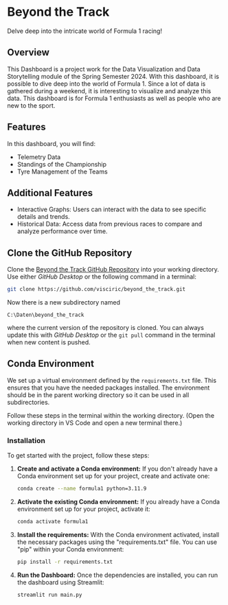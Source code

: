 # Beyond the Track 
Delve deep into the intricate world of Formula 1 racing! 

## Overview 

This Dashboard is a project work for the Data Visualization and Data Storytelling module of the Spring Semester 2024. 
With this dashboard, it is possible to dive deep into the world of Formula 1. Since a lot of data is gathered during a weekend, 
it is interesting to visualize and analyze this data. 
This dashboard is for Formula 1 enthusiasts as well as people who are new to the sport.

## Features

In this dashboard, you will find:

- Telemetry Data
- Standings of the Championship
- Tyre Management of the Teams

## Additional Features

- Interactive Graphs: Users can interact with the data to see specific details and trends.
- Historical Data: Access data from previous races to compare and analyze performance over time.

## Clone the GitHub Repository

Clone the [Beyond the Track GitHub Repository](https://github.com/visciric/beyond_the_track.git) into your working directory. Use either *GitHub Desktop* or the following command in a terminal:

```sh
git clone https://github.com/visciric/beyond_the_track.git
```

Now there is a new subdirectory named

```
C:\Daten\beyond_the_track
```

where the current version of the repository is cloned. You can always update this with *GitHub Desktop* or the `git pull` command in the terminal when new content is pushed.

## Conda Environment

We set up a virtual environment defined by the `requirements.txt` file. This ensures that you have the needed packages installed. The environment should be in the parent working directory so it can be used in all subdirectories.

Follow these steps in the terminal within the working directory. (Open the working directory in VS Code and open a new terminal there.)

### Installation
To get started with the project, follow these steps:

1. **Create and activate a Conda environment:**
    If you don't already have a Conda environment set up for your project, create and activate one:
    ```sh
    conda create --name formula1 python=3.11.9
    ```

2. **Activate the existing Conda environment:**
    If you already have a Conda environment set up for your project, activate it:
    ```sh
    conda activate formula1
    ```

3. **Install the requirements:**
    With the Conda environment activated, install the necessary packages using the "requirements.txt" file. You can use "pip" within your Conda environment:
    ```sh
    pip install -r requirements.txt
    ```
    
4. **Run the Dashboard:**
    Once the dependencies are installed, you can run the dashboard using Streamlit:
    ```sh
    streamlit run main.py
    ```
